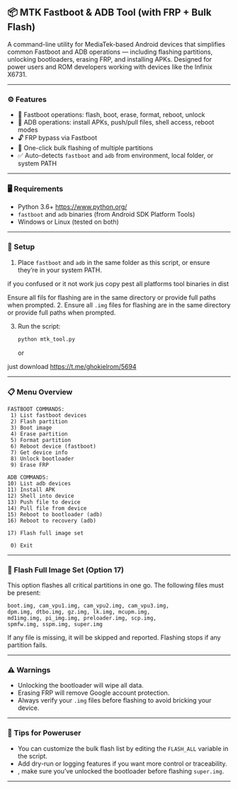 
  
 ## 📦 MTK Fastboot & ADB Tool (with FRP + Bulk Flash) 
  
 A command-line utility for MediaTek-based Android devices that simplifies common Fastboot and ADB operations — including flashing partitions, unlocking bootloaders, erasing FRP, and installing APKs. Designed for power users and ROM developers working with devices like the Infinix X6731. 
  
 --- 
  
 ### ⚙️ Features 
  
 - 🔧 Fastboot operations: flash, boot, erase, format, reboot, unlock 
 - 📱 ADB operations: install APKs, push/pull files, shell access, reboot modes 
 - 🔓 FRP bypass via Fastboot 
 - 🚀 One-click bulk flashing of multiple partitions 
 - ✅ Auto-detects `fastboot` and `adb` from environment, local folder, or system PATH 
  
 --- 
  
 ### 🖥️ Requirements 
  
 - Python 3.6+ https://www.python.org/
 - `fastboot` and `adb` binaries (from Android SDK Platform Tools) 
 - Windows or Linux (tested on both) 
  
 --- 
  
 ### 📁 Setup 
  
 1. Place `fastboot` and `adb` in the same folder as this script, or ensure they’re in your system PATH. 
   
if you confused or it not work jus copy pest all platforms tool binaries in dist 
   
  Ensure all fils for flashing are in the same directory or provide full paths when prompted.
 2. Ensure all `.img` files for flashing are in the same directory or provide full paths when prompted. 

 3. Run the script: 
    ```bash 
    python mtk_tool.py 
    ``` 
    or 

just download https://t.me/ghokielrom/5694

 --- 
  
 ### 📋 Menu Overview 
  
 ``` 
 FASTBOOT COMMANDS: 
  1) List fastboot devices 
  2) Flash partition 
  3) Boot image 
  4) Erase partition 
  5) Format partition 
  6) Reboot device (fastboot) 
  7) Get device info 
  8) Unlock bootloader 
  9) Erase FRP 
  
 ADB COMMANDS: 
 10) List adb devices 
 11) Install APK 
 12) Shell into device 
 13) Push file to device 
 14) Pull file from device 
 15) Reboot to bootloader (adb) 
 16) Reboot to recovery (adb) 
  
 17) Flash full image set 
  
  0) Exit 
 ``` 
  
 --- 
  
 ### 🚀 Flash Full Image Set (Option 17) 
  
 This option flashes all critical partitions in one go. The following files must be present: 
  
 ``` 
 boot.img, cam_vpu1.img, cam_vpu2.img, cam_vpu3.img, 
 dpm.img, dtbo.img, gz.img, lk.img, mcupm.img, 
 md1img.img, pi_img.img, preloader.img, scp.img, 
 spmfw.img, sspm.img, super.img 
 ``` 
  
 If any file is missing, it will be skipped and reported. Flashing stops if any partition fails. 
  
 --- 
  
 ### ⚠️ Warnings 
  
 - Unlocking the bootloader will wipe all data. 
 - Erasing FRP will remove Google account protection. 
 - Always verify your `.img` files before flashing to avoid bricking your device. 
  
 --- 
  
 ### 🧠 Tips for Poweruser
  
 - You can customize the bulk flash list by editing the `FLASH_ALL` variable in the script. 
 - Add dry-run or logging features if you want more control or traceability. 
 - , make sure you’ve unlocked the bootloader before flashing `super.img`. 
  
 ---